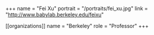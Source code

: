 +++
name = "Fei Xu"
portrait = "/portraits/fei_xu.jpg"
link = "http://www.babylab.berkeley.edu/feixu"

[[organizations]]
name = "Berkeley"
role = "Professor"
+++

